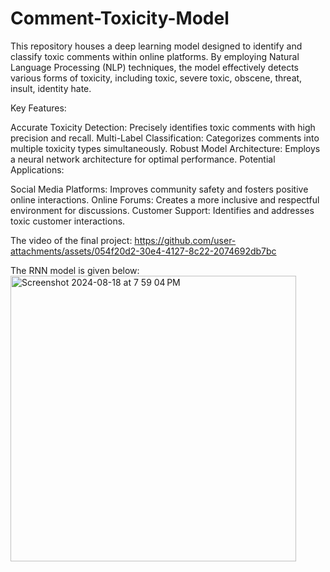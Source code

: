 # Comment-Toxicity-Model
This repository houses a deep learning model designed to identify and classify toxic comments within online platforms. By employing Natural Language Processing (NLP) techniques, the model effectively detects various forms of toxicity, including toxic, severe toxic, obscene, threat, insult, identity hate.

Key Features:

Accurate Toxicity Detection: Precisely identifies toxic comments with high precision and recall.
Multi-Label Classification: Categorizes comments into multiple toxicity types simultaneously.
Robust Model Architecture: Employs a neural network architecture for optimal performance.
Potential Applications:

Social Media Platforms: Improves community safety and fosters positive online interactions.
Online Forums: Creates a more inclusive and respectful environment for discussions.
Customer Support: Identifies and addresses toxic customer interactions.

The video of the final project:
https://github.com/user-attachments/assets/054f20d2-30e4-4127-8c22-2074692db7bc

The RNN model is given below:
<img width="457" alt="Screenshot 2024-08-18 at 7 59 04 PM" src="https://github.com/user-attachments/assets/ac2a1d3f-9efa-41a0-84b0-7644de076e58">
